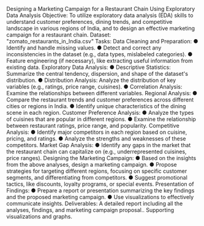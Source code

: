Designing a Marketing Campaign for a Restaurant Chain Using Exploratory Data Analysis 
Objective: 
To utilize exploratory data analysis (EDA) skills to understand customer preferences, dining trends, and competitive landscape in various regions of India, and to design an effective marketing campaign for a restaurant chain. 
Dataset: 
"zomato_restaurants_in_India.csv" 
Tasks: 
Data Cleaning and Preparation: 
● Identify and handle missing values. 
● Detect and correct any inconsistencies in the dataset (e.g., data types, mislabeled categories). 
● Feature engineering (if necessary), like extracting useful information from existing data. 
Exploratory Data Analysis: 
● Descriptive Statistics: Summarize the central tendency, dispersion, and shape of the dataset's distribution. 
● Distribution Analysis: Analyze the distribution of key variables (e.g., ratings, price range, cuisines). 
● Correlation Analysis: Examine the relationships between different variables.
Regional Analysis: 
● Compare the restaurant trends and customer preferences across different cities or regions in India. 
● Identify unique characteristics of the dining scene in each region. Customer Preference Analysis: 
● Analyze the types of cuisines that are popular in different regions. ● Examine the relationship between restaurant ratings, price range, and popularity. 
Competitive Analysis: 
● Identify major competitors in each region based on cuisine, pricing, and ratings. 
● Analyze the strengths and weaknesses of these competitors. Market Gap Analysis: 
● Identify any gaps in the market that the restaurant chain can capitalize on (e.g., underrepresented cuisines, price ranges). 
Designing the Marketing Campaign: 
● Based on the insights from the above analyses, design a marketing campaign. 
● Propose strategies for targeting different regions, focusing on specific customer segments, and differentiating from competitors. 
● Suggest promotional tactics, like discounts, loyalty programs, or special events. 
Presentation of Findings: 
● Prepare a report or presentation summarizing the key findings and the proposed marketing campaign. 
● Use visualizations to effectively communicate insights.
Deliverables: 
A detailed report including all the analyses, findings, and marketing campaign proposal.. 
Supporting visualizations and graphs.
